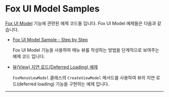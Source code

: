 # Fox UI Model Samples

[Fox UI Model](https://github.com/neodeex/manual/tree/master/uimodel/README.md) 기능에 관련된 예제 코드들 입니다. Fox UI Model 예제들은 다음과 같습니다.

* [Fox UI Model Sample - Step by Step](./Fox%20UI%20Model%20Sample%20-%20Step%20by%20Step/README.md)

    Fox UI Model 기능을 사용하여 메뉴 뷰를 작성하는 방법을 단계적으로 보여주는 예제 코드 입니다.

* [뷰(View) 지연 로드(Deferred Loading) 예제](./Deferred%20Load%20Sample/README.md)

    `FoxMenuViewModel` 클래스의 `CreateViewModel` 메서드를 사용하여 뷰의 지연 로드(deferred loading) 기능을 구현하는 예제 입니다.

---
